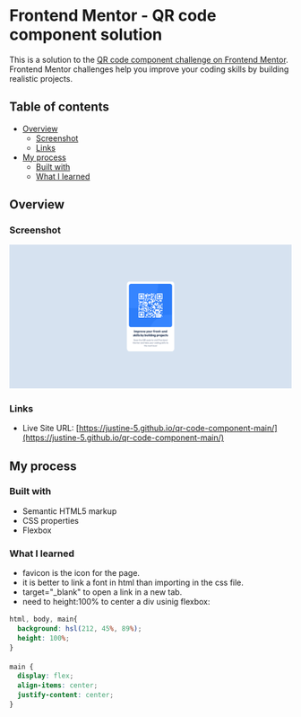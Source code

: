 # Frontend Mentor - QR code component solution

This is a solution to the [QR code component challenge on Frontend Mentor](https://www.frontendmentor.io/challenges/qr-code-component-iux_sIO_H). Frontend Mentor challenges help you improve your coding skills by building realistic projects. 

## Table of contents

- [Overview](#overview)
  - [Screenshot](#screenshot)
  - [Links](#links)
- [My process](#my-process)
  - [Built with](#built-with)
  - [What I learned](#what-i-learned)


## Overview

### Screenshot

![](./screenshot.png)

### Links

- Live Site URL: [https://justine-5.github.io/qr-code-component-main/](https://justine-5.github.io/qr-code-component-main/)

## My process

### Built with

- Semantic HTML5 markup
- CSS properties
- Flexbox

### What I learned

- favicon is the icon for the page.
- it is better to link a font in html than importing in the css file.
- target="_blank" to open a link in a new tab.
- need to height:100% to center a div usinig flexbox:

```css
html, body, main{
  background: hsl(212, 45%, 89%);
  height: 100%;
}

main {
  display: flex;
  align-items: center;
  justify-content: center;
}
```